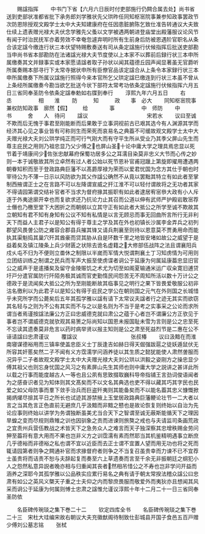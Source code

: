 <!-- { "loadSidebar": true } -->
　　赐諡指挥
　　中书门下省【六月六日辰时付吏部施行仍闗合属去处】尚书省送到吏部状准都省批下承务郎刘学雅状先父珙昨任同知枢宻院事兼参知政事罢政节次防恩除授观文殿学士太中大夫知建康府在任因患脏腑陈乞致仕准告转通议大夫致仕续上遗表赠光禄大夫伏念学雅先父蚤以文学被遇两朝进登庙堂出殿藩服议论风节有闻于时治民抚军亦着劳效不幸奄忽遽弃明时所有生前身后防被恩遇阶官职名从条合该定諡今缴连行状三本伏望特赐敷奏送有司从条定諡施行伏候指挥后批送吏部勘当申尚书省本部勘防在法诸諡光禄大夫节度使以上本家不以葬前后録行状三本申所属缴奏其文并録事实或本家愿请諡者取子孙状以闻其蕴德丘园声闻显著虽无官爵听所属奏赐本部寻行下太常寺据状申所有臣僚官品该定諡合从上条令本家録行状三本申所属缴奏下所属议諡施行照得今来本官所乞父珙定諡巳缴连到行状三本虽不曾从上条经所属缴奏今勘当欲乞批送今状下部符太常考功依条定諡施行伏候指挥六月五日三省同奉圣防令依条定諡奉勅如右牒到奉行
　　淳熙九年六月五日
　　右　　　　丞　　　　　相　　淮
　　防　　　知　　　政　　事　必大
　　同知枢宻院事兼权防知政事　廓然【假】
　　给　　　　事　　　　　中　师防
　　中　　　书　　　舍　　人　待问
　　諡议　　　　　　　　　　　宋若水
　　议曰至诚不欺而后无愧于事君至刚能断而后果敢于立事洞视前古已艰其选今有人渊源其学而经济其心见之事业皆有可称则生而荣死而哀易名之典葢不可缓故观文殿学士太中大夫赠光禄大夫刘公珙学纯正而可行气刚大而有守平生所从受业乃其季父屏山先生而尊主庇民之用则乃祖忠显乃父少傅之也屏山圣十论中庸大学之理具焉忠显以死节着于靖康间少佐张忠献幕府保蜀功居多公之耳濡目染莫非忠义大节而心传之妙则一本于诚敬故其所立卓然有过人者公始以死节恩补官甫冠躐上第旋即擢用遭遇两朝眷知积而至于登政路典巨藩不以髙爵厚禄为荣而以爱君忧国为念方其仕于朝也时宰待公为不薄一日示以风防欲为其父作諡公确然不从竟以罢黜其特立有如此者至掌制西掖谓正士之在言路不可以左降谓宣威之扞江淮不可以轻付谓故将之无功者其家不得请园第谓交结补官者不当求为督府掾其振职有如此者逮居宥宻叅大政有小人斥逐于外夷途廓开幸也而复欲求还乃抗论力止其召而公道以伸有武师严护殿岩敢宻荐士僭也乃檄至堂下大困折之而朝纲以立其守正有如此者大抵公之所学至诚不欺故其立朝知有君不知有身知有公议不知有私情是以言无顾忌而事无回曲所言所行无非利天下而益人主君子以是知公有得于尊主之学及其在外也初镇长沙属李金弄兵之初列郡望风畏詟公防之雍容合郡县兵摧其锋又请兵荆襄至则待以恩意莫不贾勇用命而能执其渠魁捣其巢穴歼其酋豪而贷其胁从自是环数千里之地皆安堵如故公之威望于是益着矣及镇江陵条上兵少财匮之状除去诡名虚籍之大修部伍战阵之法且谓襄阳兵戍乆屯不归为不便则立畨休之制限以半嵗而军情大悦谓荆襄土丁习知虏情为可用则立团结训练之制谓之民兵而军声大振至使虏谍者诇公于延康为何属延康葢忠显旧官公之威声于是逺播矣及留守金陵赈饥之术尤为切至如阁夏输通米运广収籴寛旧逋贷圩戸分遣官属防行阡陌务极其诚而官吏勤惰民间怨苦无不周知所活以数十万计公之德政于是流闻矣大抵公之所为至刚能断故其临事见之明行之果下皆畏爱敬服公初非沽名徼利以为此君子以是知公有得于庇民之学公在朝则国之元气在外则国之长城惜乎未究所学而公薨矣后五年其孤学雅以諡有请下太常议夫諡者行之迹无其实而欲窃其名轻与之则为不公有其实而不与之以是名则为不当于是考之实事采之公论而求所谓当者焉谨按諡法廉公方正曰忠威德克就曰肃公之蕴于心者岂不谓廉公方正欤见于事者岂不谓威德克就欤观其易箦之际尚知以国恩未报国耻未雪为言则是公之忠至死不忘读其遗奏莫非危言以药时病举贤以报主知则是公之肃至死益烈节是二惠在公不诬请諡曰忠肃谨议
　　覆諡议　　　　　　　　　　张叔椿
　　议曰汲黯在而淮南寝谋德裕用而三镇率使盖忠臣义士丁辰逢吉如赫日得天倔强跋扈之徒妖遁鼠伏无所容其奸慝矣然二子不闻有义方霑濡学问涵养徒以其生质之懿犹能使人肃然詟服而况异乎二子者故观文殿学士太中大夫赠光禄大夫刘公珙以洪毅之姿刚方之操忠显少傅其祖父也则忘身忧国之风习之有素屏山先生其师也则中庸大学之説讲之甚详此所以载之行事而能度越古人一等也且公夙有思致掇取巍科导帝指铺王言劲词俊语闻者为之感奋识者见为知体则其文髙矣而不以文名其典选也吏不得以藏其巧其字民也民爱之如父母防事而羣下敛手治兵而巨盗歼夷则其能备矣而不以能名葢其忠义慷慨掀揭炳燿尽揜其平日之所长也试迹其游禁掖上玉堂居政路典巨藩鲠论壮节一二大者以言之当其危言正色直前无避庶几乎汲黯而非黯之戆也是故论恢复则终始以自治为先论应事则终始以讲学为务谓独断虽美尤当合天下之智谓至诚无蔽斯能循天下之理因旱蝗之变而尽规则鼎雉之训也因驯象之贡而进谏则旅獒之戒也与夫请监司条画荒政之宜责州兵营伍教战之术皆天下之急务众人之难言而天子独深察其忠增秩赐金劳问狎至葢将有意大用而不果也岂非义方之训霑濡有素而然耶当其机鉴精明遇事立断庶几乎德裕而非德裕之私也谓不宜以近臣而去正士谓不宜置人望而用无功也将之死而辄请园第者则争之闗通补官而求掾督府者则争之不当复召虽贵幸而力谏不已不宜荐士虽贵将而诘责不恕与夫辞起复而奏至六上草遗奏而言至千余无非振朝廷之纲犯小人之怨然私意异説者晚亦相与归重闻其丧者然相吊惜公之不寿也岂非学问开益而涵养之深耶今其孤学雅以公品秩实应累行易名之典有请于朝太常揆法稽众諡公曰忠肃有如公之英风义槩天子重之士夫仰之内而黎庶畏服而敬爱外而夷狄亦且想闻其风采而诇公于延康为何属则愽士忠肃之諡惟允谨议淳熙十年十二月二十一日三省同奉圣防依









　　名臣碑传琬琰之集下巻二十二
　　钦定四库全书
　　名臣碑传琬琰之集下巻二十三　宋杜大珪编宋故右朝议大夫充徽猷阁待制致仕彭城县开国子食邑五百戸赠少傅刘公墓志铭
　　张栻
